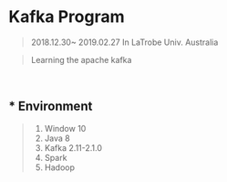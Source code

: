 # Kafka Program
> 2018.12.30~ 2019.02.27 In LaTrobe Univ. Australia<br>

> Learning the apache kafka

<br>

## * Environment 
> 1. Window 10
> 2. Java 8
> 3. Kafka 2.11-2.1.0
> 4. Spark
> 5. Hadoop

